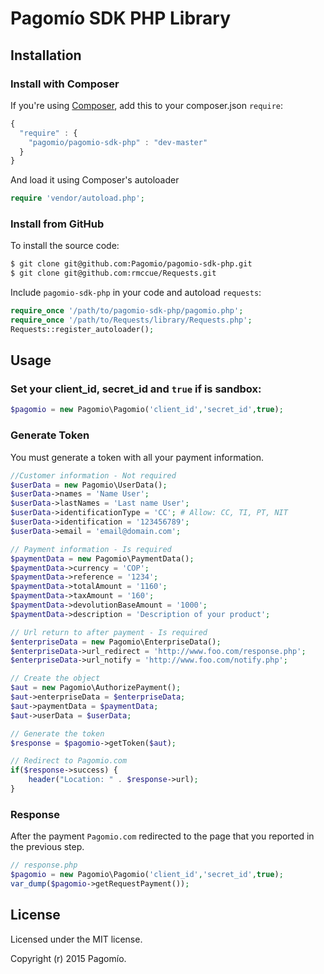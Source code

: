 # Pagomío SDK PHP Library

## Installation

### Install with Composer

If you're using [Composer](https://github.com/composer/composer), add this to
your composer.json `require`:

```javascript
{
  "require" : {
    "pagomio/pagomio-sdk-php" : "dev-master"
  }
}
```

And load it using Composer's autoloader

```php
require 'vendor/autoload.php';
```

### Install from GitHub

To install the source code:

```bash
$ git clone git@github.com:Pagomio/pagomio-sdk-php.git
$ git clone git@github.com:rmccue/Requests.git
```
Include `pagomio-sdk-php` in your code and autoload `requests`:

```php
require_once '/path/to/pagomio-sdk-php/pagomio.php';
require_once '/path/to/Requests/library/Requests.php';
Requests::register_autoloader();
```

## Usage

### Set your client_id, secret_id and `true` if is sandbox:

```php
$pagomio = new Pagomio\Pagomio('client_id','secret_id',true);
```

### Generate Token
You must generate a token with all your payment information.

```php
//Customer information - Not required 
$userData = new Pagomio\UserData();
$userData->names = 'Name User';
$userData->lastNames = 'Last name User';
$userData->identificationType = 'CC'; # Allow: CC, TI, PT, NIT 
$userData->identification = '123456789';
$userData->email = 'email@domain.com';

// Payment information - Is required
$paymentData = new Pagomio\PaymentData();
$paymentData->currency = 'COP';
$paymentData->reference = '1234';
$paymentData->totalAmount = '1160';
$paymentData->taxAmount = '160';
$paymentData->devolutionBaseAmount = '1000';
$paymentData->description = 'Description of your product';

// Url return to after payment - Is required
$enterpriseData = new Pagomio\EnterpriseData();
$enterpriseData->url_redirect = 'http://www.foo.com/response.php';
$enterpriseData->url_notify = 'http://www.foo.com/notify.php';

// Create the object
$aut = new Pagomio\AuthorizePayment();
$aut->enterpriseData = $enterpriseData;
$aut->paymentData = $paymentData;
$aut->userData = $userData;

// Generate the token
$response = $pagomio->getToken($aut);

// Redirect to Pagomio.com
if($response->success) {
    header("Location: " . $response->url);
}
```

### Response 
After the payment `Pagomio.com` redirected to the page that you reported in the previous step.

```php
// response.php
$pagomio = new Pagomio\Pagomio('client_id','secret_id',true);
var_dump($pagomio->getRequestPayment());
```

## License
Licensed under the MIT license.

Copyright (r) 2015 Pagomío.
